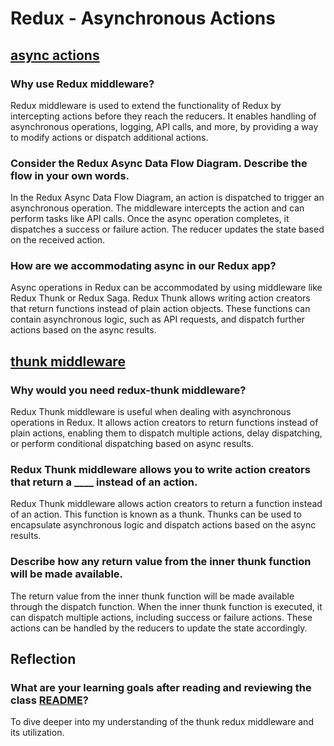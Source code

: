 # Redux - Asynchronous Actions

## [async actions](https://redux.js.org/advanced/asyncactions)

### Why use Redux middleware?

Redux middleware is used to extend the functionality of Redux by intercepting actions before they reach the reducers. It enables handling of asynchronous operations, logging, API calls, and more, by providing a way to modify actions or dispatch additional actions.

### Consider the Redux Async Data Flow Diagram. Describe the flow in your own words.

In the Redux Async Data Flow Diagram, an action is dispatched to trigger an asynchronous operation. The middleware intercepts the action and can perform tasks like API calls. Once the async operation completes, it dispatches a success or failure action. The reducer updates the state based on the received action.

### How are we accommodating async in our Redux app?

Async operations in Redux can be accommodated by using middleware like Redux Thunk or Redux Saga. Redux Thunk allows writing action creators that return functions instead of plain action objects. These functions can contain asynchronous logic, such as API requests, and dispatch further actions based on the async results.


## [thunk middleware](https://github.com/reduxjs/redux-thunk)

### Why would you need redux-thunk middleware?

Redux Thunk middleware is useful when dealing with asynchronous operations in Redux. It allows action creators to return functions instead of plain actions, enabling them to dispatch multiple actions, delay dispatching, or perform conditional dispatching based on async results.

### Redux Thunk middleware allows you to write action creators that return a ____ instead of an action.

Redux Thunk middleware allows action creators to return a function instead of an action. This function is known as a thunk. Thunks can be used to encapsulate asynchronous logic and dispatch actions based on the async results.

### Describe how any return value from the inner thunk function will be made available.

The return value from the inner thunk function will be made available through the dispatch function. When the inner thunk function is executed, it can dispatch multiple actions, including success or failure actions. These actions can be handled by the reducers to update the state accordingly.


## Reflection

### What are your learning goals after reading and reviewing the class [README](https://codefellows.github.io/code-401-javascript-guide/curriculum/class-38/)?

To dive deeper into my understanding of the thunk redux middleware and its utilization. 